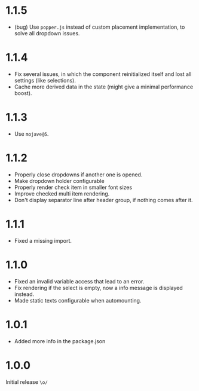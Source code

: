 1.1.5
=====

*   (bug) Use `popper.js` instead of custom placement implementation, to solve all dropdown issues.


1.1.4
=====

*   Fix several issues, in which the component reinitialized itself and lost all settings (like selections).
*   Cache more derived data in the state (might give a minimal performance boost). 


1.1.3
=====

*   Use `mojave@5`.


1.1.2
=====

*   Properly close dropdowns if another one is opened.
*   Make dropdown holder configurable
*   Properly render check item in smaller font sizes
*   Improve checked multi item rendering.
*   Don't display separator line after header group, if nothing comes after it.


1.1.1
=====

*   Fixed a missing import.


1.1.0
=====

*   Fixed an invalid variable access that lead to an error.
*   Fix rendering if the select is empty, now a info message is displayed instead.
*   Made static texts configurable when automounting.


1.0.1
=====

*   Added more info in the package.json


1.0.0
=====

Initial release `\o/`
